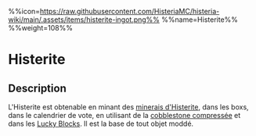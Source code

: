 %%icon=https://raw.githubusercontent.com/HisteriaMC/histeria-wiki/main/.assets/items/histerite-ingot.png%%
%%name=Histerite%%
%%weight=108%%

# Histerite

## Description
L'Histerite est obtenable en minant des [minerais d'Histerite](https://histeria.fr/wiki/blocs/histerite-ore), dans les boxs, dans le calendrier de vote, en utilisant de la [cobblestone compressée](https://histeria.fr/wiki/objets/compressed-cobblestone) et dans les [Lucky Blocks](https://histeria.fr/wiki/blocs/lucky-block).
Il est la base de tout objet moddé.
